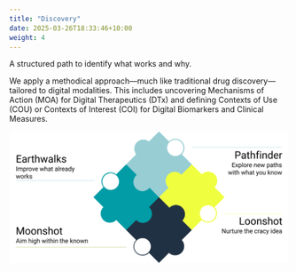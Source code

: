 ```yaml
---
title: "Discovery"
date: 2025-03-26T18:33:46+10:00
weight: 4
---
```


A structured path to identify what works and why.

We apply a methodical approach—much like traditional drug discovery—tailored to digital modalities. This includes uncovering Mechanisms of Action (MOA) for Digital Therapeutics (DTx) and defining Contexts of Use (COU) or Contexts of Interest (COI) for Digital Biomarkers and Clinical Measures.

![](/images/illustrations/risk-type.svg)

<!--
# Phases

- Target Identification,
- Hit Identification, and
- Lead Optimization.

# Risk profiles



## Target Identification

- **Domains and Constructs:** Organized into broad functional domains (e.g., Cognitive Systems, Negative/Positive Valence Systems).
- **Multi-Level Analysis:** Examines genes, molecules, circuits, behavior, and self-reports to create a comprehensive view of DTx target and 'undruggable' opportunities.
- **Dimensional Approach:** Views symptoms along a spectrum, allowing for variation across conditions and populations.
- **Cross-Diagno
-->

<!--This stage involves pinpointing the physiological or psychological mechanisms that a DTx could modulate to achieve therapeutic outcomes. It starts by identifying the relevant biological or behavioral targets that underlie the condition being addressed. For DTx, these targets may be cognitive, neurological, or behavioral pathways, depending on the therapeutic focus.-->

<!--
## Hit Identification

Once the target is identified, the process moves to screening potential digital interventions—these could be algorithms, behavioral models, or software-driven protocols that show the potential to interact with the identified targets effectively. The goal at this phase is to find "hits"—early-stage interventions that demonstrate initial promise in modulating the desired pathways or outcomes.

-->

<!--Once the target is identified, the process moves to screening potential digital interventions—these could be algorithms, behavioral models, or software-driven protocols that show the potential to interact with the identified targets effectively. The goal at this phase is to find "hits"—early-stage interventions that demonstrate initial promise in modulating the desired pathways or outcomes.-->
<!--
## Lead Optimization

From the pool of hits, a lead candidate is selected. This candidate represents the most promising digital therapeutic intervention, one that not only targets the identified pathways but also offers potential clinical efficacy. During this stage, the intervention is refined, tested, and adjusted, both to improve its therapeutic effect and to mitigate any early-stage risks. The outcome is a well-defined digital therapeutic candidate ready for preclinical testing and further development.
-->

<!--From the pool of hits, a lead candidate is selected. This candidate represents the most promising digital therapeutic intervention, one that not only targets the identified pathways but also offers potential clinical efficacy. During this stage, the intervention is refined, tested, and adjusted, both to improve its therapeutic effect and to mitigate any early-stage risks. The outcome is a well-defined digital therapeutic candidate ready for preclinical testing and further development.-->

<!--Throughout all phases of the discovery process, we follow an evolutionary approach with a Target Product Profile guided by the V-model.

At the conclusion of the discovery phase, we have a lead candidate with an initial risk profile.
-->
